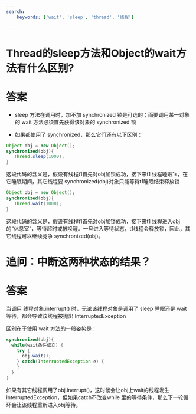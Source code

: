 ```yaml
---
search:
    keywords: ['wait', 'sleep', 'thread', '线程']

---
```



# Thread的sleep方法和Object的wait方法有什么区别?

# 答案
* sleep 方法在调用时，加不加 synchronized 锁是可选的；而要调用某一对象的 wait 方法必须首先获得该对象的 synchronized 锁

* 如果都使用了 synchronized，那么它们还有以下区别：

```java
Object obj = new Object();
synchronized(obj){
   Thread.sleep(1000);
}
```
这段代码的含义是，假设有线程t1首先对obj加锁成功，接下来t1 线程睡眠1s，在它睡眠期间，其它线程要 synchronized(obj)对象只能等待t1睡眠结束释放锁

```java
Object obj = new Object();
synchronized(obj){
   Thread.wait(1000);
}
```
这段代码的含义是，假设有线程t1首先对obj加锁成功，接下来t1 线程进入obj的“休息室”，等待超时或被唤醒。一旦进入等待状态，t1线程会释放锁，因此，其它线程可以继续竞争 synchronized(obj)。

# 追问：中断这两种状态的结果？

# 答案
当调用 线程对象.interrupt() 时，无论该线程对象是调用了 sleep 睡眠还是 wait 等待，都会导致该线程被抛出 InterruptedException

区别在于使用 wait 方法的一般姿势是：
```java
synchronized(obj){
  while(wait条件成立) {
    try {
      obj.wait();
    } catch(InterruptedException e) {
    }
  }
}
```
如果有其它线程调用了obj.inerrupt()，这时候会让obj上wait的线程发生 InterruptedException，但如果catch不改变while 里的等待条件，那么下一轮循环会让该线程重新进入obj等待。



